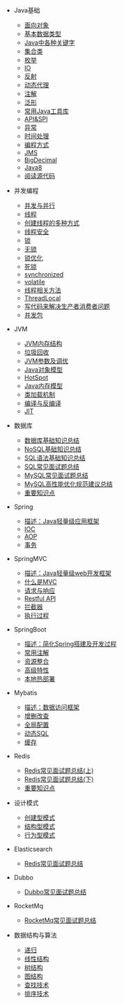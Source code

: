 * Java基础
    * [面向对象](doc/Java基础/面向对象.md)
    * [基本数据类型](doc/Java基础/基本数据类型.md)
	* [Java中各种关键字](doc/toBeOrganized.md)
	* [集合类](doc/toBeOrganized.md)
	* [枚举](doc/toBeOrganized.md)
	* [IO](doc/toBeOrganized.md)
	* [反射](doc/toBeOrganized.md)
	* [动态代理](doc/toBeOrganized.md)
	* [注解](doc/toBeOrganized.md)
	* [泛形](doc/toBeOrganized.md)
	* [常用Java工具库](doc/toBeOrganized.md)
	* [API&SPI](doc/toBeOrganized.md)
	* [异常](doc/toBeOrganized.md)
	* [时间处理](doc/toBeOrganized.md)
	* [编程方式](doc/toBeOrganized.md)
	* [JMS](doc/toBeOrganized.md)
	* [BigDecimal](doc/toBeOrganized.md)
	* [Java8](doc/toBeOrganized.md)
	* [阅读源代码](doc/toBeOrganized.md)
* 并发编程
	* [并发与并行](doc/toBeOrganized.md)
	* [线程](doc/toBeOrganized.md)
	* [创建线程的多种方式](doc/toBeOrganized.md)
	* [线程安全](doc/toBeOrganized.md)
	* [锁](doc/toBeOrganized.md)
	* [无锁](doc/toBeOrganized.md)
	* [锁优化](doc/toBeOrganized.md)
	* [死锁](doc/toBeOrganized.md)
	* [synchronized](doc/toBeOrganized.md)
	* [volatile](doc/toBeOrganized.md)
	* [线程相关方法](doc/toBeOrganized.md)
	* [ThreadLocal](doc/toBeOrganized.md)
	* [写代码来解决生产者消费者问题](doc/toBeOrganized.md)
	* [并发包](doc/toBeOrganized.md)
* JVM
    * [JVM内存结构](doc/toBeOrganized.md)
    * [垃圾回收](doc/toBeOrganized.md)
    * [JVM参数及调优](doc/toBeOrganized.md)
	* [Java对象模型](doc/toBeOrganized.md)
	* [HotSpot](doc/toBeOrganized.md)
	* [Java内存模型](doc/toBeOrganized.md)
	* [类加载机制](doc/toBeOrganized.md)
	* [编译与反编译](doc/toBeOrganized.md)
	* [JIT](doc/toBeOrganized.md)

* 数据库
    * [数据库基础知识总结](doc/toBeOrganized.md)
	* [NoSQL基础知识总结](doc/toBeOrganized.md)
	* [SQL语法基础知识总结](doc/toBeOrganized.md)
	* [SQL常见面试题总结](doc/toBeOrganized.md)
	* [MySQL常见面试题总结](doc/toBeOrganized.md)
	* [MySQL高性能优化规范建议总结](doc/toBeOrganized.md)
	* [重要知识点](doc/toBeOrganized.md)
* Spring
	* [描述：Java轻量级应用框架](doc/toBeOrganized.md)
	* [IOC](doc/toBeOrganized.md)
	* [AOP](doc/toBeOrganized.md)
	* [事务](doc/toBeOrganized.md)
	
* SpringMVC
	* [描述：Java轻量级web开发框架](doc/toBeOrganized.md)
	* [什么是MVC](doc/toBeOrganized.md)
	* [请求与响应](doc/toBeOrganized.md)
	* [Restful API](doc/toBeOrganized.md)
	* [拦截器](doc/toBeOrganized.md)
	* [执行过程](doc/toBeOrganized.md)

* SpringBoot	
	* [描述：简化Spring搭建及开发过程](doc/toBeOrganized.md)
	* [常用注解](doc/toBeOrganized.md)
	* [资源整合](doc/toBeOrganized.md)
	* [高级特性](doc/toBeOrganized.md)
	* [本地热部署](doc/toBeOrganized.md)

* Mybatis
	* [描述：数据访问框架](doc/toBeOrganized.md)
	* [增删改查](doc/toBeOrganized.md)
	* [全局配置](doc/toBeOrganized.md)
	* [动态SQL](doc/toBeOrganized.md)
	* [缓存](doc/toBeOrganized.md)

* Redis
    * [Redis常见面试题总结(上)](doc/toBeOrganized.md)
	* [Redis常见面试题总结(下)](doc/toBeOrganized.md)
	* [重要知识点](doc/toBeOrganized.md)
* 设计模式
	* [创建型模式](doc/toBeOrganized.md)
	* [结构型模式](doc/toBeOrganized.md)
	* [行为型模式](doc/toBeOrganized.md)
	
* Elasticsearch
	* [Redis常见面试题总结](doc/toBeOrganized.md)

* Dubbo
	* [Dubbo常见面试题总结](doc/toBeOrganized.md)

* RocketMq
	* [RocketMq常见面试题总结](doc/toBeOrganized.md)	
	
* 数据结构与算法
	* [递归](doc/数据结构与算法/递归.md)	
	* [线性结构](doc/toBeOrganized.md)
	* [树结构](doc/toBeOrganized.md)	
	* [图结构](doc/toBeOrganized.md)
	* [查找技术](doc/toBeOrganized.md)	
	* [排序技术](doc/toBeOrganized.md)	